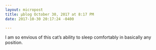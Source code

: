 ```yaml
---
layout: micropost
title: μblog October 30, 2017 at 8:17 PM
date: 2017-10-30 20:17:24 -0400

---
```

I am so envious of this cat’s ability to sleep comfortably in basically any position.


